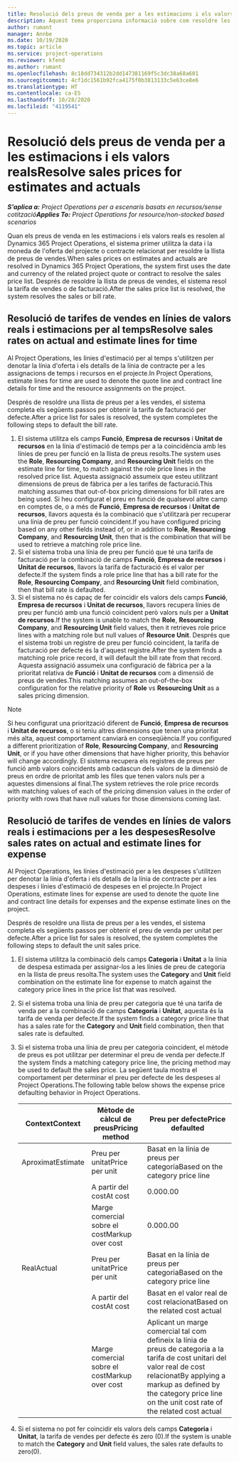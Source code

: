 ```yaml
---
title: Resolució dels preus de venda per a les estimacions i els valors reals
description: Aquest tema proporciona informació sobre com resoldre les tarifes de vendes per a estimacions i valors reals.
author: rumant
manager: Annbe
ms.date: 10/19/2020
ms.topic: article
ms.service: project-operations
ms.reviewer: kfend
ms.author: rumant
ms.openlocfilehash: 8c18dd734312b2dd147381169f5c3dc38a68a601
ms.sourcegitcommit: 4cf1dc1561b92fca4175f0b3813133c5e63ce8e6
ms.translationtype: HT
ms.contentlocale: ca-ES
ms.lasthandoff: 10/28/2020
ms.locfileid: "4119541"
---
```

# <a name="resolve-sales-prices-for-estimates-and-actuals"></a><span data-ttu-id="8b7fe-103">Resolució dels preus de venda per a les estimacions i els valors reals</span><span class="sxs-lookup"><span data-stu-id="8b7fe-103">Resolve sales prices for estimates and actuals</span></span>

<span data-ttu-id="8b7fe-104">_**S'aplica a:** Project Operations per a escenaris basats en recursos/sense cotització_</span><span class="sxs-lookup"><span data-stu-id="8b7fe-104">_**Applies To:** Project Operations for resource/non-stocked based scenarios_</span></span>

<span data-ttu-id="8b7fe-105">Quan els preus de venda en les estimacions i els valors reals es resolen al Dynamics 365 Project Operations, el sistema primer utilitza la data i la moneda de l'oferta del projecte o contracte relacionat per resoldre la llista de preus de vendes.</span><span class="sxs-lookup"><span data-stu-id="8b7fe-105">When sales prices on estimates and actuals are resolved in Dynamics 365 Project Operations, the system first uses the date and currency of the related project quote or contract to resolve the sales price list.</span></span> <span data-ttu-id="8b7fe-106">Després de resoldre la llista de preus de vendes, el sistema resol la tarifa de vendes o de facturació.</span><span class="sxs-lookup"><span data-stu-id="8b7fe-106">After the sales price list is resolved, the system resolves the sales or bill rate.</span></span>

## <a name="resolve-sales-rates-on-actual-and-estimate-lines-for-time"></a><span data-ttu-id="8b7fe-107">Resolució de tarifes de vendes en línies de valors reals i estimacions per al temps</span><span class="sxs-lookup"><span data-stu-id="8b7fe-107">Resolve sales rates on actual and estimate lines for time</span></span>

<span data-ttu-id="8b7fe-108">Al Project Operations, les línies d'estimació per al temps s'utilitzen per denotar la línia d'oferta i els detalls de la línia de contracte per a les assignacions de temps i recursos en el projecte.</span><span class="sxs-lookup"><span data-stu-id="8b7fe-108">In Project Operations, estimate lines for time are used to denote the quote line and contract line details for time and the resource assignments on the project.</span></span>

<span data-ttu-id="8b7fe-109">Després de resoldre una llista de preus per a les vendes, el sistema completa els següents passos per obtenir la tarifa de facturació per defecte.</span><span class="sxs-lookup"><span data-stu-id="8b7fe-109">After a price list for sales is resolved, the system completes the following steps to default the bill rate.</span></span>

1. <span data-ttu-id="8b7fe-110">El sistema utilitza els camps **Funció**, **Empresa de recursos** i **Unitat de recursos** en la línia d'estimació de temps per a la coincidència amb les línies de preu per funció en la llista de preus resolts.</span><span class="sxs-lookup"><span data-stu-id="8b7fe-110">The system uses the **Role**, **Resourcing Company**, and **Resourcing Unit** fields on the estimate line for time, to match against the role price lines in the resolved price list.</span></span> <span data-ttu-id="8b7fe-111">Aquesta assignació assumeix que esteu utilitzant dimensions de preus de fàbrica per a les tarifes de facturació.</span><span class="sxs-lookup"><span data-stu-id="8b7fe-111">This matching assumes that out-of-box pricing dimensions for bill rates are being used.</span></span> <span data-ttu-id="8b7fe-112">Si heu configurat el preu en funció de qualsevol altre camp en comptes de, o a més de **Funció**, **Empresa de recursos** i **Unitat de recursos**, llavors aquesta és la combinació que s'utilitzarà per recuperar una línia de preu per funció coincident.</span><span class="sxs-lookup"><span data-stu-id="8b7fe-112">If you have configured pricing based on any other fields instead of, or in addition to **Role**, **Resourcing Company**, and **Resourcing Unit**, then that is the combination that will be used to retrieve a matching role price line.</span></span>
2. <span data-ttu-id="8b7fe-113">Si el sistema troba una línia de preu per funció que té una tarifa de facturació per la combinació de camps **Funció**, **Empresa de recursos** i **Unitat de recursos**, llavors la tarifa de facturació és el valor per defecte.</span><span class="sxs-lookup"><span data-stu-id="8b7fe-113">If the system finds a role price line that has a bill rate for the **Role**, **Resourcing Company**, and **Resourcing Unit** field combination, then that bill rate is defaulted.</span></span>
3. <span data-ttu-id="8b7fe-114">Si el sistema no és capaç de fer coincidir els valors dels camps **Funció**, **Empresa de recursos** i **Unitat de recursos**, llavors recupera línies de preu per funció amb una funció coincident però valors nuls per a **Unitat de recursos**.</span><span class="sxs-lookup"><span data-stu-id="8b7fe-114">If the system is unable to match the **Role**, **Resourcing Company**, and **Resourcing Unit** field values, then it retrieves role price lines with a matching role but null values of **Resource Unit**.</span></span> <span data-ttu-id="8b7fe-115">Després que el sistema trobi un registre de preu per funció coincident, la tarifa de facturació per defecte és la d'aquest registre.</span><span class="sxs-lookup"><span data-stu-id="8b7fe-115">After the system finds a matching role price record, it will default the bill rate from that record.</span></span> <span data-ttu-id="8b7fe-116">Aquesta assignació assumeix una configuració de fàbrica per a la prioritat relativa de **Funció** i **Unitat de recursos** com a dimensió de preus de vendes.</span><span class="sxs-lookup"><span data-stu-id="8b7fe-116">This matching assumes an out-of-the-box configuration for the relative priority of **Role** vs **Resourcing Unit** as a sales pricing dimension.</span></span>

> [!NOTE]
> <span data-ttu-id="8b7fe-117">Si heu configurat una priorització diferent de **Funció**, **Empresa de recursos** i **Unitat de recursos**, o si teniu altres dimensions que tenen una prioritat més alta, aquest comportament canviarà en conseqüència.</span><span class="sxs-lookup"><span data-stu-id="8b7fe-117">If you configured a different prioritization of **Role**, **Resourcing Company**, and **Resourcing Unit**, or if you have other dimensions that have higher priority, this behavior will change accordingly.</span></span> <span data-ttu-id="8b7fe-118">El sistema recupera els registres de preus per funció amb valors coincidents amb cadascun dels valors de la dimensió de preus en ordre de prioritat amb les files que tenen valors nuls per a aquestes dimensions al final.</span><span class="sxs-lookup"><span data-stu-id="8b7fe-118">The system retrieves the role price records with matching values of each of the pricing dimension values in the order of priority with rows that have null values for those dimensions coming last.</span></span>

## <a name="resolve-sales-rates-on-actual-and-estimate-lines-for-expense"></a><span data-ttu-id="8b7fe-119">Resolució de tarifes de vendes en línies de valors reals i estimacions per a les despeses</span><span class="sxs-lookup"><span data-stu-id="8b7fe-119">Resolve sales rates on actual and estimate lines for expense</span></span>

<span data-ttu-id="8b7fe-120">Al Project Operations, les línies d'estimació per a les despeses s'utilitzen per denotar la línia d'oferta i els detalls de la línia de contracte per a les despeses i línies d'estimació de despeses en el projecte.</span><span class="sxs-lookup"><span data-stu-id="8b7fe-120">In Project Operations, estimate lines for expense are used to denote the quote line and contract line details for expenses and the expense estimate lines on the project.</span></span>

<span data-ttu-id="8b7fe-121">Després de resoldre una llista de preus per a les vendes, el sistema completa els següents passos per obtenir el preu de venda per unitat per defecte.</span><span class="sxs-lookup"><span data-stu-id="8b7fe-121">After a price list for sales is resolved, the system completes the following steps to default the unit sales price.</span></span>

1. <span data-ttu-id="8b7fe-122">El sistema utilitza la combinació dels camps **Categoria** i **Unitat** a la línia de despesa estimada per assignar-los a les línies de preu de categoria en la llista de preus resolta.</span><span class="sxs-lookup"><span data-stu-id="8b7fe-122">The system uses the **Category** and **Unit** field combination on the estimate line for expense to match against the category price lines in the price list that was resolved.</span></span>
2. <span data-ttu-id="8b7fe-123">Si el sistema troba una línia de preu per categoria que té una tarifa de venda per a la combinació de camps **Categoria** i **Unitat**, aquesta és la tarifa de venda per defecte.</span><span class="sxs-lookup"><span data-stu-id="8b7fe-123">If the system finds a category price line that has a sales rate for the **Category** and **Unit** field combination, then that sales rate is defaulted.</span></span>
3. <span data-ttu-id="8b7fe-124">Si el sistema troba una línia de preu per categoria coincident, el mètode de preus es pot utilitzar per determinar el preu de venda per defecte.</span><span class="sxs-lookup"><span data-stu-id="8b7fe-124">If the system finds a matching category price line, the pricing method may be used to default the sales price.</span></span> <span data-ttu-id="8b7fe-125">La següent taula mostra el comportament per determinar el preu per defecte de les despeses al Project Operations.</span><span class="sxs-lookup"><span data-stu-id="8b7fe-125">The following table below shows the expense price defaulting behavior in Project Operations.</span></span>

    | <span data-ttu-id="8b7fe-126">Context</span><span class="sxs-lookup"><span data-stu-id="8b7fe-126">Context</span></span> | <span data-ttu-id="8b7fe-127">Mètode de càlcul de preus</span><span class="sxs-lookup"><span data-stu-id="8b7fe-127">Pricing method</span></span> | <span data-ttu-id="8b7fe-128">Preu per defecte</span><span class="sxs-lookup"><span data-stu-id="8b7fe-128">Price defaulted</span></span> |
    | --- | --- | --- |
    | <span data-ttu-id="8b7fe-129">Aproximat</span><span class="sxs-lookup"><span data-stu-id="8b7fe-129">Estimate</span></span> | <span data-ttu-id="8b7fe-130">Preu per unitat</span><span class="sxs-lookup"><span data-stu-id="8b7fe-130">Price per unit</span></span> | <span data-ttu-id="8b7fe-131">Basat en la línia de preus per categoria</span><span class="sxs-lookup"><span data-stu-id="8b7fe-131">Based on the category price line</span></span> |
    | &nbsp; | <span data-ttu-id="8b7fe-132">A partir del cost</span><span class="sxs-lookup"><span data-stu-id="8b7fe-132">At cost</span></span> | <span data-ttu-id="8b7fe-133">0.00</span><span class="sxs-lookup"><span data-stu-id="8b7fe-133">0.00</span></span> |
    | &nbsp; | <span data-ttu-id="8b7fe-134">Marge comercial sobre el cost</span><span class="sxs-lookup"><span data-stu-id="8b7fe-134">Markup over cost</span></span> | <span data-ttu-id="8b7fe-135">0.00</span><span class="sxs-lookup"><span data-stu-id="8b7fe-135">0.00</span></span> |
    | <span data-ttu-id="8b7fe-136">Real</span><span class="sxs-lookup"><span data-stu-id="8b7fe-136">Actual</span></span> | <span data-ttu-id="8b7fe-137">Preu per unitat</span><span class="sxs-lookup"><span data-stu-id="8b7fe-137">Price per unit</span></span> | <span data-ttu-id="8b7fe-138">Basat en la línia de preus per categoria</span><span class="sxs-lookup"><span data-stu-id="8b7fe-138">Based on the category price line</span></span> |
    | &nbsp; | <span data-ttu-id="8b7fe-139">A partir del cost</span><span class="sxs-lookup"><span data-stu-id="8b7fe-139">At cost</span></span> | <span data-ttu-id="8b7fe-140">Basat en el valor real de cost relacionat</span><span class="sxs-lookup"><span data-stu-id="8b7fe-140">Based on the related cost actual</span></span> |
    | &nbsp; | <span data-ttu-id="8b7fe-141">Marge comercial sobre el cost</span><span class="sxs-lookup"><span data-stu-id="8b7fe-141">Markup over cost</span></span> | <span data-ttu-id="8b7fe-142">Aplicant un marge comercial tal com defineix la línia de preus de categoria a la tarifa de cost unitari del valor real de cost relacionat</span><span class="sxs-lookup"><span data-stu-id="8b7fe-142">By applying a markup as defined by the category price line on the unit cost rate of the related cost actual</span></span> |

4. <span data-ttu-id="8b7fe-143">Si el sistema no pot fer coincidir els valors dels camps **Categoria** i **Unitat**, la tarifa de vendes per defecte és zero (0).</span><span class="sxs-lookup"><span data-stu-id="8b7fe-143">If the system is unable to match the **Category** and **Unit** field values, the sales rate defaults to zero(0).</span></span>
